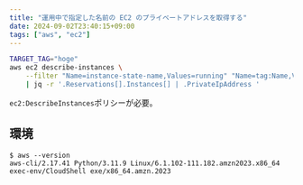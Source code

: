 ```yaml
---
title: "運用中で指定した名前の EC2 のプライベートアドレスを取得する"
date: 2024-09-02T23:40:15+09:00
tags: ["aws", "ec2"]
---
```


```bash
TARGET_TAG="hoge"
aws ec2 describe-instances \
    --filter "Name=instance-state-name,Values=running" "Name=tag:Name,Values=${TARGET_TAG}" \
    | jq -r '.Reservations[].Instances[] | .PrivateIpAddress '
```

`ec2:DescribeInstances`ポリシーが必要。

## 環境

```console
$ aws --version
aws-cli/2.17.41 Python/3.11.9 Linux/6.1.102-111.182.amzn2023.x86_64 exec-env/CloudShell exe/x86_64.amzn.2023
```
